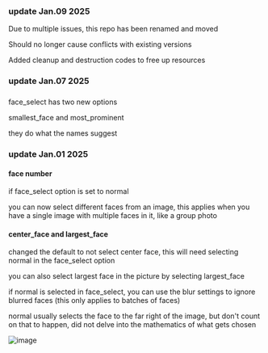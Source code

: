 ### update Jan.09 2025
Due to multiple issues, this repo has been renamed and moved 

Should no longer cause conflicts with existing versions

Added cleanup and destruction codes to free up resources

### update Jan.07 2025
###
face_select has two new options

smallest_face and most_prominent

they do what the names suggest

### update Jan.01 2025
#### face number
if face_select option is set to normal

you can now select different faces from an image, this applies when you have a single image with multiple faces in it, like a group photo

#### center_face and largest_face

changed the default to not select center face, this will need selecting normal in the face_select option

you can also select largest face in the picture by selecting largest_face

if normal is selected in face_select, you can use the blur settings to ignore blurred faces (this only applies to batches of faces)

normal usually selects the face to the far right of the image, but don't count on that to happen, did not delve into the mathematics of what gets chosen

![image](https://github.com/user-attachments/assets/7c668c17-5f60-477c-93d5-91d88889dc5f)





